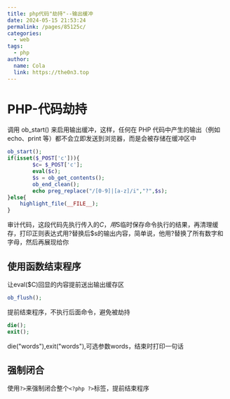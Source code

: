 ```yaml
---
title: php代码"劫持"--输出缓冲
date: 2024-05-15 21:53:24
permalink: /pages/85125c/
categories:
  - web
tags:
  - php
author: 
  name: Cola
  link: https://the0n3.top
---
```


# PHP-代码劫持

调用 ob_start() 来启用输出缓冲，这样，任何在 PHP 代码中产生的输出（例如 echo、print 等）都不会立即发送到浏览器，而是会被存储在缓冲区中

```php
ob_start();
if(isset($_POST['c'])){
        $c= $_POST['c'];
        eval($c);
        $s = ob_get_contents();         
        ob_end_clean();
        echo preg_replace("/[0-9]|[a-z]/i","?",$s);
}else{
    highlight_file(__FILE__);
}
```

审计代码，这段代码先执行传入的$C，用$S临时保存命令执行的结果，再清理缓存，打印正则表达式用?替换后$s的输出内容，简单说，他用?替换了所有数字和字母，然后再展现给你

## 使用函数结束程序

让eval($C)回显的内容提前送出输出缓存区

```php
ob_flush();         
```

提前结束程序，不执行后面命令，避免被劫持

```php
die();              
exit();
```

die("words"),exit("words"),可选参数words，结束时打印一句话

## 强制闭合

使用`?>`来强制闭合整个`<?php ?>`标签，提前结束程序